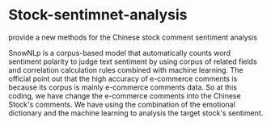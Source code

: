 # Stock-sentimnet-analysis
provide a new methods for the Chinese stock comment sentiment analysis

  SnowNLp is a corpus-based model that automatically counts word sentiment polarity to judge text sentiment by using corpus of related fields and correlation calculation rules combined with machine learning. The official point out that the high accuracy of e-commerce comments is because its corpus is mainly e-commerce comments data. So at this coding, we have change the e-commerce comments into the Chinese Stock's comments.
  We have using the combination of the emotional dictionary and the machine learning to analysis the target stock's sentiment.
